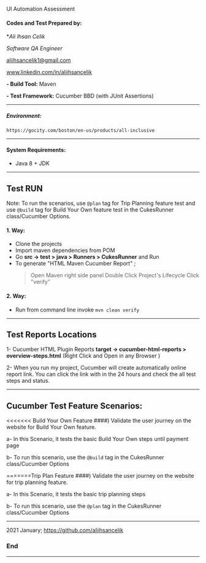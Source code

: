 UI Automation Assessment

#### Codes and Test Prepared by:
**Ali Ihsan Celik*

*Software QA Engineer*

aliihsancelik1@gmail.com

www.linkedin.com/in/aliihsancelik


**- Build Tool:** Maven

**- Test Framework:** Cucumber BBD (with JUnit Assertions)

------------
##### Environment: 
`https://gocity.com/boston/en-us/products/all-inclusive`

------------
#### System Requirements: 
- Java 8 + JDK

------------
## Test RUN 

Note: To run the scenarios, use `@plan` tag for Trip Planning feature test and 
use `@build` tag for Build Your Own feature test in the CukesRunner class/Cucumber Options.

#### 1. Way:
 - Clone the projects
 - Import maven dependencies from POM
 - Go **src -> test > java > Runners > CukesRunner** and Run
 - To generate "HTML Maven Cucumber Report" ; 
    > Open Maven right side panel
    > Double Click Project's Lifecycle
    > Click "verify"
                                                  
#### 2. Way:
 - Run from command line invoke `mvn clean verify` 

------------

## Test Reports Locations
1- Cucumber HTML Plugin Reports
**target -> cucumber-html-reports > overview-steps.html** 
(Right Click and Open in any Browser )

2- When you run my project, Cucumber will create automatically online report link. You can click the link
with in the 24 hours and check the all test steps and status. 

------------
 
## Cucumber Test Feature Scenarios:

<<<<<<< Build Your Own Feature
####) Validate the user journey on the website for Build Your Own feature.

 a- In this Scenario, it tests the basic Build Your Own steps until payment page
 
 b- To run this scenario, use the `@build` tag in the CukesRunner class/Cucumber Options
 
 
=======Trip Plan Feature
####) Validate the user journey on the website for trip planning feature.

 a- In this Scenario, it tests the basic trip planning steps
 
 b- To run this scenario, use the `@plan` tag in the CukesRunner class/Cucumber Options
 
 
------------

2021 January;
https://github.com/aliihsancelik

### End

------------
